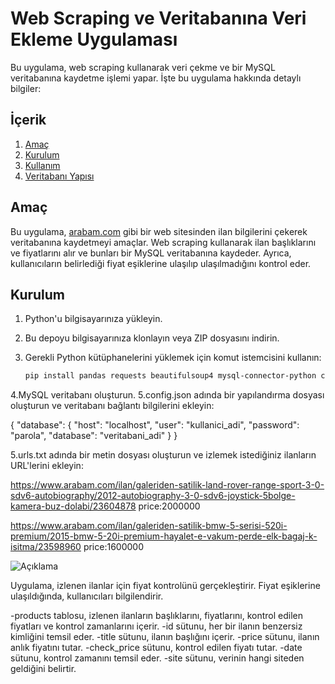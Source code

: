 # Web Scraping ve Veritabanına Veri Ekleme Uygulaması

Bu uygulama, web scraping kullanarak veri çekme ve bir MySQL veritabanına kaydetme işlemi yapar. İşte bu uygulama hakkında detaylı bilgiler:

## İçerik

1. [Amaç](#amaç)
2. [Kurulum](#kurulum)
3. [Kullanım](#kullanım)
4. [Veritabanı Yapısı](#veritabanı-yapısı)

## Amaç

Bu uygulama, [arabam.com](https://www.arabam.com) gibi bir web sitesinden ilan bilgilerini çekerek veritabanına kaydetmeyi amaçlar. Web scraping kullanarak ilan başlıklarını ve fiyatlarını alır ve bunları bir MySQL veritabanına kaydeder. Ayrıca, kullanıcıların belirlediği fiyat eşiklerine ulaşılıp ulaşılmadığını kontrol eder.

## Kurulum

1. Python'u bilgisayarınıza yükleyin.
2. Bu depoyu bilgisayarınıza klonlayın veya ZIP dosyasını indirin.
3. Gerekli Python kütüphanelerini yüklemek için komut istemcisini kullanın:

   ```bash
   pip install pandas requests beautifulsoup4 mysql-connector-python colorama
4.MySQL veritabanı oluşturun.
5.config.json adında bir yapılandırma dosyası oluşturun ve veritabanı bağlantı bilgilerini ekleyin:

   {
    "database": {
        "host": "localhost",
        "user": "kullanici_adi",
        "password": "parola",
        "database": "veritabani_adi"
    }
}

5.urls.txt adında bir metin dosyası oluşturun ve izlemek istediğiniz ilanların URL'lerini ekleyin:

https://www.arabam.com/ilan/galeriden-satilik-land-rover-range-sport-3-0-sdv6-autobiography/2012-autobiography-3-0-sdv6-joystick-5bolge-kamera-buz-dolabi/23604878 price:2000000

https://www.arabam.com/ilan/galeriden-satilik-bmw-5-serisi-520i-premium/2015-bmw-5-20i-premium-hayalet-e-vakum-perde-elk-bagaj-k-isitma/23598960 price:1600000

![Açıklama](wep_scrapın.jpg)


Uygulama, izlenen ilanlar için fiyat kontrolünü gerçekleştirir. Fiyat eşiklerine ulaşıldığında, kullanıcıları bilgilendirir.

-products tablosu, izlenen ilanların başlıklarını, fiyatlarını, kontrol edilen fiyatları ve kontrol zamanlarını içerir.
-id sütunu, her bir ilanın benzersiz kimliğini temsil eder.
-title sütunu, ilanın başlığını içerir.
-price sütunu, ilanın anlık fiyatını tutar.
-check_price sütunu, kontrol edilen fiyatı tutar.
-date sütunu, kontrol zamanını temsil eder.
-site sütunu, verinin hangi siteden geldiğini belirtir.





